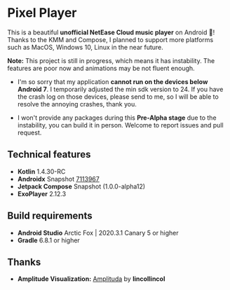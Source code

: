# Pixel Player

This is a beautiful **unofficial NetEase Cloud music player** on Android 🥳! Thanks to the KMM and
Compose, I planned to support more platforms such as MacOS, Windows 10, Linux in the near future.

**Note:** This project is still in progress, which means it has instability. The features are poor
now and animations may be not fluent enough.

* I'm so sorry that my application **cannot run on the devices below Android 7**. I temporarily
  adjusted the min sdk version to 24. If you have the crash log on those devices, please send to me,
  so I will be able to resolve the annoying crashes, thank you.

* I won't provide any packages during this **Pre-Alpha stage** due to the instability, you can build
  it in person. Welcome to report issues and pull request.

## Technical features

* **Kotlin** 1.4.30-RC
* **Androidx** Snapshot [7113967](https://androidx.dev/snapshots/builds/7113967/artifacts)
* **Jetpack Compose** Snapshot (1.0.0-alpha12)
* **ExoPlayer** 2.12.3

## Build requirements

* **Android Studio** Arctic Fox | 2020.3.1 Canary 5 or higher
* **Gradle** 6.8.1 or higher

## Thanks

* **Amplitude Visualization:** [Amplituda](https://github.com/lincollincol/Amplituda)
  by **lincollincol**
